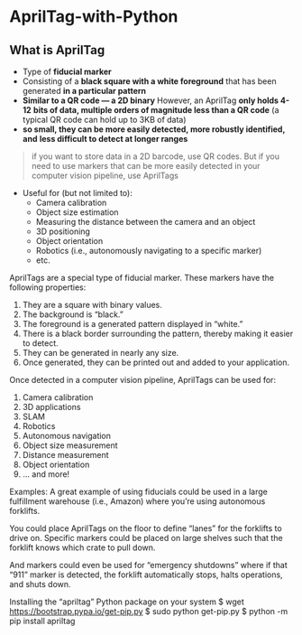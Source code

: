 # AprilTag-with-Python

## What is AprilTag
- Type of **fiducial marker**
- Consisting of a **black square with a white foreground** that has been 
generated **in a particular pattern**
- **Similar to a QR code — a 2D binary** However, an AprilTag **only holds 4-12** 
**bits of data, multiple orders of magnitude less than a QR code** (a typical QR 
code can hold up to 3KB of data)
- **so small, they can be more easily detected, more robustly identified, and** 
**less difficult to detect at longer ranges**
> if you want to store data in a 2D barcode, use QR codes. But if you need to 
use markers that can be more easily detected in your computer vision pipeline, 
use AprilTags
- Useful for (but not limited to):
	- Camera calibration
	- Object size estimation
	- Measuring the distance between the camera and an object
	- 3D positioning
	- Object orientation
	- Robotics (i.e., autonomously navigating to a specific marker)
	- etc.
	
AprilTags are a special type of fiducial marker. These markers have the 
following properties:

1. They are a square with binary values.
1. The background is “black.”
1. The foreground is a generated pattern displayed in “white.”
1. There is a black border surrounding the pattern, thereby making it easier to 
detect.
1. They can be generated in nearly any size.
1. Once generated, they can be printed out and added to your application.

Once detected in a computer vision pipeline, AprilTags can be used for:

1. Camera calibration
1. 3D applications
1. SLAM
1. Robotics
1. Autonomous navigation
1. Object size measurement
1. Distance measurement
1. Object orientation
1. ... and more!

Examples:
A great example of using fiducials could be used in a large fulfillment warehouse (i.e., Amazon) where you’re using autonomous forklifts.

You could place AprilTags on the floor to define “lanes” for the forklifts to drive on. Specific markers could be placed on large shelves such that the forklift knows which crate to pull down.

And markers could even be used for “emergency shutdowns” where if that “911” marker is detected, the forklift automatically stops, halts operations, and shuts down.

Installing the “apriltag” Python package on your system
$ wget https://bootstrap.pypa.io/get-pip.py
$ sudo python get-pip.py
$ python -m pip install apriltag
